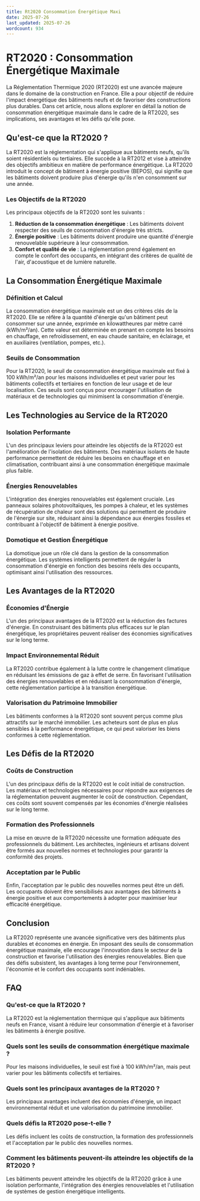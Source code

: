 ```yaml
---
title: Rt2020 Consommation Énergétique Maxi
date: 2025-07-26
last_updated: 2025-07-26
wordcount: 934
---
```


# RT2020 : Consommation Énergétique Maximale

La Réglementation Thermique 2020 (RT2020) est une avancée majeure dans le domaine de la construction en France. Elle a pour objectif de réduire l'impact énergétique des bâtiments neufs et de favoriser des constructions plus durables. Dans cet article, nous allons explorer en détail la notion de consommation énergétique maximale dans le cadre de la RT2020, ses implications, ses avantages et les défis qu'elle pose.

## Qu'est-ce que la RT2020 ?

La RT2020 est la réglementation qui s'applique aux bâtiments neufs, qu'ils soient résidentiels ou tertiaires. Elle succède à la RT2012 et vise à atteindre des objectifs ambitieux en matière de performance énergétique. La RT2020 introduit le concept de bâtiment à énergie positive (BEPOS), qui signifie que les bâtiments doivent produire plus d'énergie qu'ils n'en consomment sur une année.

### Les Objectifs de la RT2020

Les principaux objectifs de la RT2020 sont les suivants :

1. **Réduction de la consommation énergétique** : Les bâtiments doivent respecter des seuils de consommation d'énergie très stricts.
2. **Énergie positive** : Les bâtiments doivent produire une quantité d'énergie renouvelable supérieure à leur consommation.
3. **Confort et qualité de vie** : La réglementation prend également en compte le confort des occupants, en intégrant des critères de qualité de l'air, d'acoustique et de lumière naturelle.

## La Consommation Énergétique Maximale

### Définition et Calcul

La consommation énergétique maximale est un des critères clés de la RT2020. Elle se réfère à la quantité d'énergie qu'un bâtiment peut consommer sur une année, exprimée en kilowattheures par mètre carré (kWh/m²/an). Cette valeur est déterminée en prenant en compte les besoins en chauffage, en refroidissement, en eau chaude sanitaire, en éclairage, et en auxiliaires (ventilation, pompes, etc.).

### Seuils de Consommation

Pour la RT2020, le seuil de consommation énergétique maximale est fixé à 100 kWh/m²/an pour les maisons individuelles et peut varier pour les bâtiments collectifs et tertiaires en fonction de leur usage et de leur localisation. Ces seuils sont conçus pour encourager l'utilisation de matériaux et de technologies qui minimisent la consommation d'énergie.

## Les Technologies au Service de la RT2020

### Isolation Performante

L'un des principaux leviers pour atteindre les objectifs de la RT2020 est l'amélioration de l'isolation des bâtiments. Des matériaux isolants de haute performance permettent de réduire les besoins en chauffage et en climatisation, contribuant ainsi à une consommation énergétique maximale plus faible.

### Énergies Renouvelables

L'intégration des énergies renouvelables est également cruciale. Les panneaux solaires photovoltaïques, les pompes à chaleur, et les systèmes de récupération de chaleur sont des solutions qui permettent de produire de l'énergie sur site, réduisant ainsi la dépendance aux énergies fossiles et contribuant à l'objectif de bâtiment à énergie positive.

### Domotique et Gestion Énergétique

La domotique joue un rôle clé dans la gestion de la consommation énergétique. Les systèmes intelligents permettent de réguler la consommation d'énergie en fonction des besoins réels des occupants, optimisant ainsi l'utilisation des ressources.

## Les Avantages de la RT2020

### Économies d'Énergie

L'un des principaux avantages de la RT2020 est la réduction des factures d'énergie. En construisant des bâtiments plus efficaces sur le plan énergétique, les propriétaires peuvent réaliser des économies significatives sur le long terme.

### Impact Environnemental Réduit

La RT2020 contribue également à la lutte contre le changement climatique en réduisant les émissions de gaz à effet de serre. En favorisant l'utilisation des énergies renouvelables et en réduisant la consommation d'énergie, cette réglementation participe à la transition énergétique.

### Valorisation du Patrimoine Immobilier

Les bâtiments conformes à la RT2020 sont souvent perçus comme plus attractifs sur le marché immobilier. Les acheteurs sont de plus en plus sensibles à la performance énergétique, ce qui peut valoriser les biens conformes à cette réglementation.

## Les Défis de la RT2020

### Coûts de Construction

L'un des principaux défis de la RT2020 est le coût initial de construction. Les matériaux et technologies nécessaires pour répondre aux exigences de la réglementation peuvent augmenter le coût de construction. Cependant, ces coûts sont souvent compensés par les économies d'énergie réalisées sur le long terme.

### Formation des Professionnels

La mise en œuvre de la RT2020 nécessite une formation adéquate des professionnels du bâtiment. Les architectes, ingénieurs et artisans doivent être formés aux nouvelles normes et technologies pour garantir la conformité des projets.

### Acceptation par le Public

Enfin, l'acceptation par le public des nouvelles normes peut être un défi. Les occupants doivent être sensibilisés aux avantages des bâtiments à énergie positive et aux comportements à adopter pour maximiser leur efficacité énergétique.

## Conclusion

La RT2020 représente une avancée significative vers des bâtiments plus durables et économes en énergie. En imposant des seuils de consommation énergétique maximale, elle encourage l'innovation dans le secteur de la construction et favorise l'utilisation des énergies renouvelables. Bien que des défis subsistent, les avantages à long terme pour l'environnement, l'économie et le confort des occupants sont indéniables.

## FAQ

### Qu'est-ce que la RT2020 ?

La RT2020 est la réglementation thermique qui s'applique aux bâtiments neufs en France, visant à réduire leur consommation d'énergie et à favoriser les bâtiments à énergie positive.

### Quels sont les seuils de consommation énergétique maximale ?

Pour les maisons individuelles, le seuil est fixé à 100 kWh/m²/an, mais peut varier pour les bâtiments collectifs et tertiaires.

### Quels sont les principaux avantages de la RT2020 ?

Les principaux avantages incluent des économies d'énergie, un impact environnemental réduit et une valorisation du patrimoine immobilier.

### Quels défis la RT2020 pose-t-elle ?

Les défis incluent les coûts de construction, la formation des professionnels et l'acceptation par le public des nouvelles normes.

### Comment les bâtiments peuvent-ils atteindre les objectifs de la RT2020 ?

Les bâtiments peuvent atteindre les objectifs de la RT2020 grâce à une isolation performante, l'intégration des énergies renouvelables et l'utilisation de systèmes de gestion énergétique intelligents.
